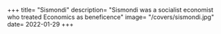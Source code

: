 +++
title= "Sismondi"
description= "Sismondi was a socialist economist who treated Economics as beneficence"
image= "/covers/sismondi.jpg"
date= 2022-01-29
+++

